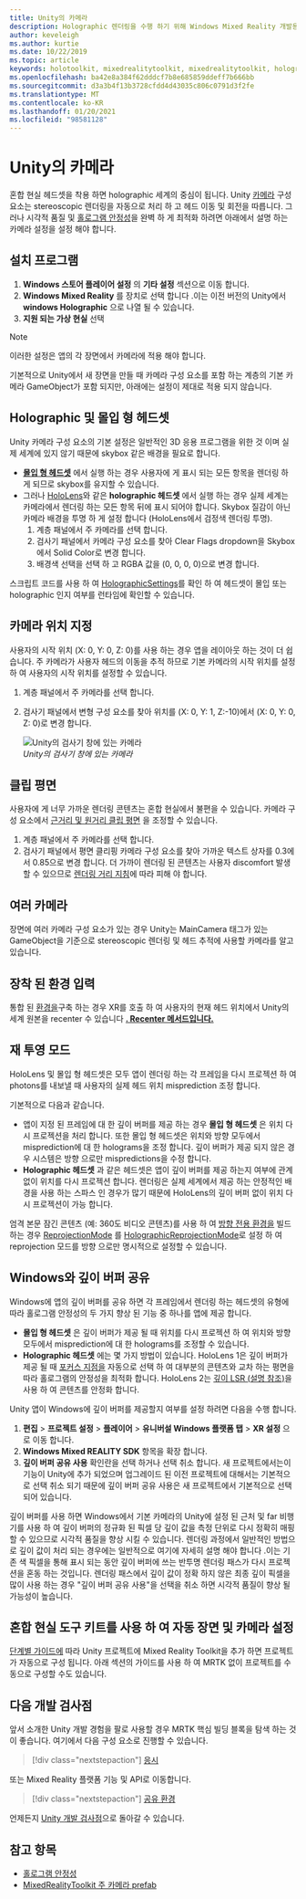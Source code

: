 ```yaml
---
title: Unity의 카메라
description: Holographic 렌더링을 수행 하기 위해 Windows Mixed Reality 개발용 Unity의 기본 카메라를 설정 하 고 사용 하는 방법에 대해 알아봅니다.
author: keveleigh
ms.author: kurtie
ms.date: 10/22/2019
ms.topic: article
keywords: holotoolkit, mixedrealitytoolkit, mixedrealitytoolkit, holographic 렌더링, holographic, 몰입 형, 포커스 지점, 깊이 버퍼, 방향 전용, 위치, 불투명, 투명, 클립, 혼합 현실 헤드셋, windows mixed reality 헤드셋, 가상 현실 헤드셋
ms.openlocfilehash: ba42e8a384f62dddcf7b8e685859ddeff7b666bb
ms.sourcegitcommit: d3a3b4f13b3728cfdd4d43035c806c0791d3f2fe
ms.translationtype: MT
ms.contentlocale: ko-KR
ms.lasthandoff: 01/20/2021
ms.locfileid: "98581128"
---
```

# <a name="camera-in-unity"></a>Unity의 카메라

혼합 현실 헤드셋을 착용 하면 holographic 세계의 중심이 됩니다. Unity [카메라](https://docs.unity3d.com/Manual/class-Camera.html) 구성 요소는 stereoscopic 렌더링을 자동으로 처리 하 고 헤드 이동 및 회전을 따릅니다. 그러나 시각적 품질 및 [홀로그램 안정성](../platform-capabilities-and-apis/hologram-stability.md)을 완벽 하 게 최적화 하려면 아래에서 설명 하는 카메라 설정을 설정 해야 합니다.

## <a name="setup"></a>설치 프로그램

1. **Windows 스토어 플레이어 설정** 의 **기타 설정** 섹션으로 이동 합니다.
2. **Windows Mixed Reality** 를 장치로 선택 합니다 .이는 이전 버전의 Unity에서 **windows Holographic** 으로 나열 될 수 있습니다.
3. **지원 되는 가상 현실** 선택

>[!NOTE]
>이러한 설정은 앱의 각 장면에서 카메라에 적용 해야 합니다.
>
>기본적으로 Unity에서 새 장면을 만들 때 카메라 구성 요소를 포함 하는 계층의 기본 카메라 GameObject가 포함 되지만, 아래에는 설정이 제대로 적용 되지 않습니다.

## <a name="holographic-vs-immersive-headsets"></a>Holographic 및 몰입 형 헤드셋

Unity 카메라 구성 요소의 기본 설정은 일반적인 3D 응용 프로그램을 위한 것 이며 실제 세계에 있지 않기 때문에 skybox 같은 배경을 필요로 합니다.

* **[몰입 형 헤드셋](../../discover/immersive-headset-hardware-details.md)** 에서 실행 하는 경우 사용자에 게 표시 되는 모든 항목을 렌더링 하 게 되므로 skybox를 유지할 수 있습니다.
* 그러나 [HoloLens](/hololens/hololens1-hardware)와 같은 **holographic 헤드셋** 에서 실행 하는 경우 실제 세계는 카메라에서 렌더링 하는 모든 항목 뒤에 표시 되어야 합니다. Skybox 질감이 아닌 카메라 배경을 투명 하 게 설정 합니다 (HoloLens에서 검정색 렌더링 투명).
    1. 계층 패널에서 주 카메라를 선택 합니다.
    2. 검사기 패널에서 카메라 구성 요소를 찾아 Clear Flags dropdown을 Skybox에서 Solid Color로 변경 합니다.
    3. 배경색 선택을 선택 하 고 RGBA 값을 (0, 0, 0, 0)으로 변경 합니다.

스크립트 코드를 사용 하 여 [HolographicSettings](https://docs.unity3d.com/ScriptReference/XR.WSA.HolographicSettings.IsDisplayOpaque.html)를 확인 하 여 헤드셋이 몰입 또는 holographic 인지 여부를 런타임에 확인할 수 있습니다.

## <a name="positioning-the-camera"></a>카메라 위치 지정

사용자의 시작 위치 (X: 0, Y: 0, Z: 0)를 사용 하는 경우 앱을 레이아웃 하는 것이 더 쉽습니다. 주 카메라가 사용자 헤드의 이동을 추적 하므로 기본 카메라의 시작 위치를 설정 하 여 사용자의 시작 위치를 설정할 수 있습니다.

1. 계층 패널에서 주 카메라를 선택 합니다.
2. 검사기 패널에서 변형 구성 요소를 찾아 위치를 (X: 0, Y: 1, Z:-10)에서 (X: 0, Y: 0, Z: 0)로 변경 합니다.

   ![Unity의 검사기 창에 있는 카메라](images/maincamera-350px.png)  
   *Unity의 검사기 창에 있는 카메라*

## <a name="clip-planes"></a>클립 평면

사용자에 게 너무 가까운 렌더링 콘텐츠는 혼합 현실에서 불편을 수 있습니다. 카메라 구성 요소에서 [근거리 및 원거리 클립 평면](../platform-capabilities-and-apis/hologram-stability.md#hologram-render-distances) 을 조정할 수 있습니다.

1. 계층 패널에서 주 카메라를 선택 합니다.
2. 검사기 패널에서 평면 클리핑 카메라 구성 요소를 찾아 가까운 텍스트 상자를 0.3에서 0.85으로 변경 합니다. 더 가까이 렌더링 된 콘텐츠는 사용자 discomfort 발생할 수 있으므로 [렌더링 거리 지침](../platform-capabilities-and-apis/hologram-stability.md#hologram-render-distances)에 따라 피해 야 합니다.

## <a name="multiple-cameras"></a>여러 카메라

장면에 여러 카메라 구성 요소가 있는 경우 Unity는 MainCamera 태그가 있는 GameObject을 기준으로 stereoscopic 렌더링 및 헤드 추적에 사용할 카메라를 알고 있습니다.

## <a name="recentering-a-seated-experience"></a>장착 된 환경 입력

통합 된 [환경을](../../design/coordinate-systems.md)구축 하는 경우 XR를 호출 하 여 사용자의 현재 헤드 위치에서 Unity의 세계 원본을 recenter 수 있습니다 **[. Recenter 메서드입니다.](https://docs.unity3d.com/ScriptReference/XR.InputTracking.Recenter.html)**

## <a name="reprojection-modes"></a>재 투영 모드

HoloLens 및 몰입 형 헤드셋은 모두 앱이 렌더링 하는 각 프레임을 다시 프로젝션 하 여 photons를 내보낼 때 사용자의 실제 헤드 위치 misprediction 조정 합니다.

기본적으로 다음과 같습니다.

* 앱이 지정 된 프레임에 대 한 깊이 버퍼를 제공 하는 경우 **몰입 형 헤드셋** 은 위치 다시 프로젝션을 처리 합니다. 또한 몰입 형 헤드셋은 위치와 방향 모두에서 misprediction에 대 한 holograms을 조정 합니다. 깊이 버퍼가 제공 되지 않은 경우 시스템은 방향 으로만 mispredictions을 수정 합니다.
* **Holographic 헤드셋** 과 같은 헤드셋은 앱이 깊이 버퍼를 제공 하는지 여부에 관계 없이 위치를 다시 프로젝션 합니다.  렌더링은 실제 세계에서 제공 하는 안정적인 배경을 사용 하는 스파스 인 경우가 많기 때문에 HoloLens의 깊이 버퍼 없이 위치 다시 프로젝션이 가능 합니다.

엄격 본문 잠긴 콘텐츠 (예: 360도 비디오 콘텐츠)를 사용 하 여 [방향 전용 환경을](coordinate-systems-in-unity.md#building-an-orientation-only-or-seated-scale-experience) 빌드하는 경우 [ReprojectionMode](https://docs.unity3d.com/ScriptReference/XR.WSA.HolographicSettings.ReprojectionMode.html) 를 [HolographicReprojectionMode](https://docs.unity3d.com/ScriptReference/XR.WSA.HolographicSettings.HolographicReprojectionMode.html)로 설정 하 여 reprojection 모드를 방향 으로만 명시적으로 설정할 수 있습니다.

## <a name="sharing-your-depth-buffers-with-windows"></a>Windows와 깊이 버퍼 공유

Windows에 앱의 깊이 버퍼를 공유 하면 각 프레임에서 렌더링 하는 헤드셋의 유형에 따라 홀로그램 안정성의 두 가지 향상 된 기능 중 하나를 앱에 제공 합니다.

* **몰입 형 헤드셋** 은 깊이 버퍼가 제공 될 때 위치를 다시 프로젝션 하 여 위치와 방향 모두에서 misprediction에 대 한 holograms를 조정할 수 있습니다.
* **Holographic 헤드셋** 에는 몇 가지 방법이 있습니다. HoloLens 1은 깊이 버퍼가 제공 될 때 [포커스 지점을](focus-point-in-unity.md) 자동으로 선택 하 여 대부분의 콘텐츠와 교차 하는 평면을 따라 홀로그램의 안정성을 최적화 합니다. HoloLens 2는 [깊이 LSR (설명 참조)](/uwp/api/windows.graphics.holographic.holographiccamerarenderingparameters.setfocuspoint)을 사용 하 여 콘텐츠를 안정화 합니다.

Unity 앱이 Windows에 깊이 버퍼를 제공할지 여부를 설정 하려면 다음을 수행 합니다.

1. **편집**  >  **프로젝트 설정**  >  **플레이어**  >  **유니버설 Windows 플랫폼 탭**  >  **XR 설정** 으로 이동 합니다.
2. **Windows Mixed REALITY SDK** 항목을 확장 합니다.
3. **깊이 버퍼 공유 사용** 확인란을 선택 하거나 선택 취소 합니다.  새 프로젝트에서는이 기능이 Unity에 추가 되었으며 업그레이드 된 이전 프로젝트에 대해서는 기본적으로 선택 취소 되기 때문에 깊이 버퍼 공유 사용은 새 프로젝트에서 기본적으로 선택 되어 있습니다.

깊이 버퍼를 사용 하면 Windows에서 기본 카메라의 Unity에 설정 된 근처 및 far 비행기를 사용 하 여 깊이 버퍼의 정규화 된 픽셀 당 깊이 값을 측정 단위로 다시 정확히 매핑할 수 있으므로 시각적 품질을 향상 시킬 수 있습니다.  렌더링 과정에서 일반적인 방법으로 깊이 값이 처리 되는 경우에는 일반적으로 여기에 자세히 설명 해야 합니다 .이는 기존 색 픽셀을 통해 표시 되는 동안 깊이 버퍼에 쓰는 반투명 렌더링 패스가 다시 프로젝션을 혼동 하는 것입니다.  렌더링 패스에서 깊이 값이 정확 하지 않은 최종 깊이 픽셀을 많이 사용 하는 경우 "깊이 버퍼 공유 사용"을 선택을 취소 하면 시각적 품질이 향상 될 가능성이 높습니다.

## <a name="automatic-scene-and-camera-setup-with-mixed-reality-toolkit"></a>혼합 현실 도구 키트를 사용 하 여 자동 장면 및 카메라 설정 

[단계별 가이드에](https://microsoft.github.io/MixedRealityToolkit-Unity/Documentation/GettingStartedWithTheMRTK.html) 따라 Unity 프로젝트에 Mixed Reality Toolkit을 추가 하면 프로젝트가 자동으로 구성 됩니다. 아래 섹션의 가이드를 사용 하 여 MRTK 없이 프로젝트를 수동으로 구성할 수도 있습니다.

## <a name="next-development-checkpoint"></a>다음 개발 검사점

앞서 소개한 Unity 개발 경험을 팔로 사용할 경우 MRTK 핵심 빌딩 블록을 탐색 하는 것이 좋습니다. 여기에서 다음 구성 요소로 진행할 수 있습니다.

> [!div class="nextstepaction"]
> [응시](gaze-in-unity.md)

또는 Mixed Reality 플랫폼 기능 및 API로 이동합니다.

> [!div class="nextstepaction"]
> [공유 환경](shared-experiences-in-unity.md)

언제든지 [Unity 개발 검사점](unity-development-overview.md#2-core-building-blocks)으로 돌아갈 수 있습니다.

## <a name="see-also"></a>참고 항목

* [홀로그램 안정성](../platform-capabilities-and-apis/hologram-stability.md)
* [MixedRealityToolkit 주 카메라 prefab](https://github.com/Microsoft/MixedRealityToolkit-Unity/tree/htk_release/Assets/HoloToolkit/Input/Prefabs)